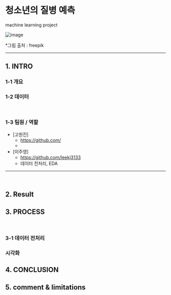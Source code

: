 # 청소년의 질병 예측
machine learning project

![image](https://user-images.githubusercontent.com/75352728/117994274-61514f00-b37b-11eb-9633-a3872c057ba4.png)

*그림 출처 : freepik

***
## 1. INTRO

### 1-1 개요

### 1-2 데이터

<br/>

### 1-3 팀원 / 역할
- [고원진]
  -  https://github.com/
  -  
- [이주영]
  - https://github.com/leekj3133
  - 데이터 전처리, EDA

*****

<br/>

## 2. Result


## 3. PROCESS

<br/>

### 3-1 데이터 전처리

### 시각화

## 4. CONCLUSION

## 5. comment & limitations


